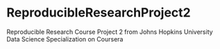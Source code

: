 # ReproducibleResearchProject2
Reproducible Research Course Project 2 from Johns Hopkins University Data Science Specialization on Coursera
